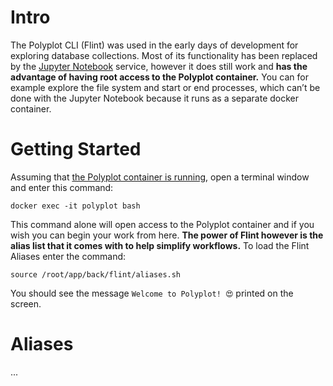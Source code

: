 # Intro

The Polyplot CLI (Flint) was used in the early days of development for exploring database collections. Most of its functionality has been replaced by the [Jupyter Notebook](https://github.com/jgphilpott/polyplot/blob/master/docs/notes/README.md) service, however it does still work and **has the advantage of having root access to the Polyplot container.** You can for example explore the file system and start or end processes, which can’t be done with the Jupyter Notebook because it runs as a separate docker container.

# Getting Started

Assuming that [the Polyplot container is running](https://github.com/jgphilpott/polyplot/blob/master/docs/devops/deploy/README.md), open a terminal window and enter this command:

```
docker exec -it polyplot bash
```

This command alone will open access to the Polyplot container and if you wish you can begin your work from here. **The power of Flint however is the alias list that it comes with to help simplify workflows.** To load the Flint Aliases enter the command:

```
source /root/app/back/flint/aliases.sh
```

You should see the message `Welcome to Polyplot! 😍` printed on the screen.

# Aliases

...
